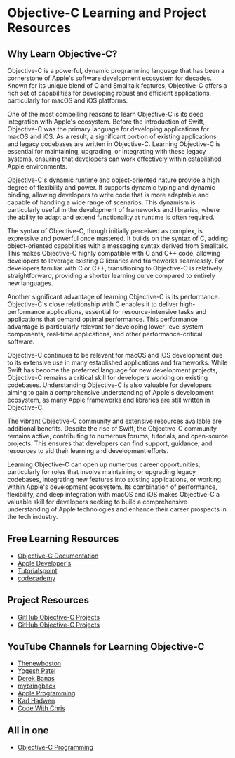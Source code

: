 # Objective-C Learning and Project Resources

## Why Learn Objective-C?

Objective-C is a powerful, dynamic programming language that has been a cornerstone of Apple's software development ecosystem for decades. Known for its unique blend of C and Smalltalk features, Objective-C offers a rich set of capabilities for developing robust and efficient applications, particularly for macOS and iOS platforms.

One of the most compelling reasons to learn Objective-C is its deep integration with Apple's ecosystem. Before the introduction of Swift, Objective-C was the primary language for developing applications for macOS and iOS. As a result, a significant portion of existing applications and legacy codebases are written in Objective-C. Learning Objective-C is essential for maintaining, upgrading, or integrating with these legacy systems, ensuring that developers can work effectively within established Apple environments.

Objective-C's dynamic runtime and object-oriented nature provide a high degree of flexibility and power. It supports dynamic typing and dynamic binding, allowing developers to write code that is more adaptable and capable of handling a wide range of scenarios. This dynamism is particularly useful in the development of frameworks and libraries, where the ability to adapt and extend functionality at runtime is often required.

The syntax of Objective-C, though initially perceived as complex, is expressive and powerful once mastered. It builds on the syntax of C, adding object-oriented capabilities with a messaging syntax derived from Smalltalk. This makes Objective-C highly compatible with C and C++ code, allowing developers to leverage existing C libraries and frameworks seamlessly. For developers familiar with C or C++, transitioning to Objective-C is relatively straightforward, providing a shorter learning curve compared to entirely new languages.

Another significant advantage of learning Objective-C is its performance. Objective-C's close relationship with C enables it to deliver high-performance applications, essential for resource-intensive tasks and applications that demand optimal performance. This performance advantage is particularly relevant for developing lower-level system components, real-time applications, and other performance-critical software.

Objective-C continues to be relevant for macOS and iOS development due to its extensive use in many established applications and frameworks. While Swift has become the preferred language for new development projects, Objective-C remains a critical skill for developers working on existing codebases. Understanding Objective-C is also valuable for developers aiming to gain a comprehensive understanding of Apple's development ecosystem, as many Apple frameworks and libraries are still written in Objective-C.

The vibrant Objective-C community and extensive resources available are additional benefits. Despite the rise of Swift, the Objective-C community remains active, contributing to numerous forums, tutorials, and open-source projects. This ensures that developers can find support, guidance, and resources to aid their learning and development efforts.

Learning Objective-C can open up numerous career opportunities, particularly for roles that involve maintaining or upgrading legacy codebases, integrating new features into existing applications, or working within Apple's development ecosystem. Its combination of performance, flexibility, and deep integration with macOS and iOS makes Objective-C a valuable skill for developers seeking to build a comprehensive understanding of Apple technologies and enhance their career prospects in the tech industry.

## Free Learning Resources
- [Objective-C Documentation](https://developer.apple.com/library/archive/documentation/Cocoa/Conceptual/ProgrammingWithObjectiveC/Introduction/Introduction.html)
- [Apple Developer's ](https://developer.apple.com/library/archive/documentation/Cocoa/Conceptual/ObjectiveC/Introduction/introObjectiveC.html)
- [Tutorialspoint](https://www.tutorialspoint.com/objective_c/index.htm)
- [codecademy](https://www.codecademy.com/resources/docs/swift/objective-c)

## Project Resources
- [GitHub Objective-C Projects](https://github.com/trending/objective-c)
- [GitHub Objective-C Projects](https://github.com/topics/objective-c)

## YouTube Channels for Learning Objective-C
- [Thenewboston](https://youtube.com/playlist?list=PL640F44F1C97BA581&si=zTsz4k2bdIfO0Zwb)
- [Yogesh Patel](https://youtube.com/playlist?list=PLWZIhpNhtvfoNC3gEHCHA4rZCDwb8f8R9&si=EoTIShBarGpqxTE3)
- [Derek Banas](https://youtu.be/5esQqZIJ83g?si=I7wOJ7n2cbkgrEcF)
- [mybringback](https://youtube.com/playlist?list=PL0CFA8DF2A8A00C65&si=2F4MdksdeYPk2tGi)
- [Apple Programming](https://youtube.com/playlist?list=PL38860A77CF9B4923&si=4EoP3kftC8u4OrfY)
- [Karl Hadwen](https://youtube.com/playlist?list=PLpP9FLMkNf54g8JOXmr0rluK8sACgsr6f&si=tYWqEpMazzrLR_ky)
- [Code With Chris](https://youtube.com/playlist?list=PLMRqhzcHGw1ZoYJA9Uo9O1L5ZsLNdPBul&si=lz4_go9DivyRCgH8)

## All in one
- [Objective-C Programming](https://www.appcoda.com/ios-programming-course/)
